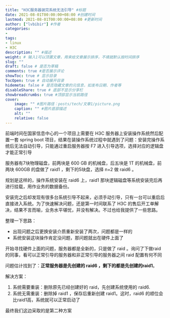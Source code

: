 ```yaml
---
title: "H3C服务器装完系统无法引导" #标题
date: 2021-08-01T00:00:00+08:00 #创建时间
lastmod: 2021-08-01T00:00:00+08:00 #更新时间
author: ["lvbibir"] #作者
categories: 
- 
tags: 
- linux
- H3C
description: "" #描述
weight: # 输入1可以顶置文章，用来给文章展示排序，不填就默认按时间排序
slug: ""
draft: false # 是否为草稿
comments: true #是否展示评论
showToc: true # 显示目录
TocOpen: true # 自动展开目录
hidemeta: false # 是否隐藏文章的元信息，如发布日期、作者等
disableShare: true # 底部不显示分享栏
showbreadcrumbs: true #顶部显示当前路径
cover:
    image: "" #图片路径：posts/tech/文章1/picture.png
    caption: "" #图片底部描述
    alt: ""
    relative: false
---
```

前端时间在国家信息中心的一个项目上需要在 H3C 服务器上安装操作系统然后配置一套 spring boot 项目，结果在装操作系统过程中就遇到了问题：安装完操作系统后无法自动引导，只能通过重启服务器按 F7 进入引导选项，选择对应的逻辑盘才能正常引导

服务器有7块物理磁盘，前两块是 600 GB 的机械盘，后五块是 1T 的机械盘，前两块 600GB 的盘做了 raid1 ，剩下的5块盘，选择 n+2 做 raid6 。

规划是这样的，操作系统安装在 raid6 上，raid1 那块逻辑磁盘等系统安装完后再进行挂载，用作业务的数据备份。

安装完之后却发现有很多台系统引导不起来，必须手动引导，只有一台可以重启后直接进入系统。为了快速解决问题，还是第一时间联系了 H3C 的售后开工单解决，结果不言而喻，业务水平堪忧，并没有解决。不过也给我提供了一些思路。

整理一下思路：

- 出现问题之后更换安装介质重新安装了两次，问题都是一样的
- 系统安装这块操作肯定没问题，那问题就出在硬件上面了

开始寻找硬件上面的问题，服务器都是全新的，只是做了 raid 。询问了下做raid的同事，看可以正常引导的服务器和非正常引导的服务器之间 raid 配置有何不同

问题估计找到了：**正常服务器是先创建的 raid6 ，剩下的都是先创建的raid1**。

解决方案：

1. 系统需要重装：删除原先已经创建好的 raid，先创建系统使用的 raid6.
2. 系统无需重装：删除掉 raid1 ，保存后重新创建 raid1。这时，raid6 的顺位会比raid1高，系统就可以正常启动了

最终我们这边采取的是第二种方案